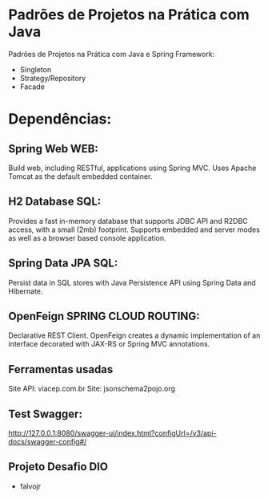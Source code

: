 # Padrões de Projetos na Prática com Java

Padrões de Projetos na Prática com Java e Spring Framework:
- Singleton
- Strategy/Repository
- Facade

# Dependências:

## Spring Web WEB:
Build web, including RESTful, applications using Spring MVC. Uses Apache Tomcat as the default embedded container.

## H2 Database SQL:
Provides a fast in-memory database that supports JDBC API and R2DBC access, with a small (2mb) footprint. Supports embedded and server modes as well as a browser based console application.

## Spring Data JPA SQL:
Persist data in SQL stores with Java Persistence API using Spring Data and Hibernate.

## OpenFeign SPRING CLOUD ROUTING:
Declarative REST Client. OpenFeign creates a dynamic implementation of an interface decorated with JAX-RS or Spring MVC annotations.

## Ferramentas usadas
Site API: viacep.com.br
Site: jsonschema2pojo.org

## Test Swagger:

http://127.0.0.1:8080/swagger-ui/index.html?configUrl=/v3/api-docs/swagger-config#/

## Projeto Desafio DIO
- falvojr